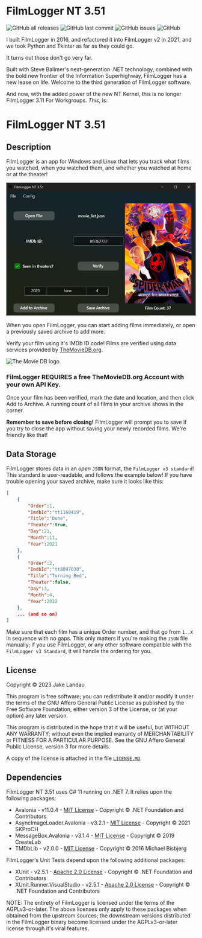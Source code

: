 # FilmLogger NT 3.51

![GitHub all releases](https://img.shields.io/github/downloads/jakelandau/FilmLoggerDotNET/total) ![GitHub last commit](https://img.shields.io/github/last-commit/jakelandau/filmloggerdotnet) ![GitHub issues](https://img.shields.io/github/issues/jakelandau/FilmLoggerDotNET) ![GitHub](https://img.shields.io/github/license/JakeLandau/FilmLoggerDotNET)

I built FilmLogger in 2016, and refactored it into FilmLogger v2 in 2021, and we took Python and Tkinter as far as they could go.

It turns out those don't go very far.

Built with Steve Ballmer's next-generation .NET technology, combined with the bold new frontier of the Information Superhighway, FilmLogger has a new lease on life. Welcome to the third generation of FilmLogger software.

And now, with the added power of the new NT Kernel, this is no longer FilmLogger 3.11 For Workgroups. *This,* is:

# FilmLogger NT 3.51

## Description

FilmLogger is an app for Windows and Linux that lets you track what films you watched, when you watched them, and whether you watched at home or at the theater!

![Screenshot of the FilmLogger NT 3.51 App](DemoScreenshot.png)

When you open FilmLogger, you can start adding films immediately, or open a previously saved archive to add more.

Verify your film using it's IMDb ID code! Films are verified using data services provided by [TheMovieDB.org](https://themoviedb.org).

![The Movie DB logo](https://www.themoviedb.org/assets/2/v4/logos/v2/blue_long_1-8ba2ac31f354005783fab473602c34c3f4fd207150182061e425d366e4f34596.svg)

### **FilmLogger REQUIRES a free TheMovieDB.org Account with your own API Key.**


Once your film has been verified, mark the date and location, and then click Add to Archive. A running count of all films in your archive shows in the corner.

**Remember to save before closing!** FilmLogger will prompt you to save if you try to close the app without saving your newly recorded films. We're friendly like that!

## Data Storage

FilmLogger stores data in an *open* `JSON` format, the `FilmLogger v3 standard`! This standard is user-readable, and follows the example below! If you have trouble opening your saved archive, make sure it looks like this:

```json
[
    {
        "Order":1,
        "ImdbId":"tt1160419",
        "Title":"Dune",
        "Theater":true,
        "Day":21,
        "Month":11,
        "Year":2021
    },
    {
        "Order":2,
        "ImdbId":"tt8097030",
        "Title":"Turning Red",
        "Theater":false,
        "Day":3,
        "Month":4,
        "Year":2022
    },
    ... (and so on)
]
```

Make sure that each film has a unique Order number, and that go from `1..X` in sequence with no gaps. This only matters if you're making the `JSON` file manually; if you use FilmLogger, or any other software compatible with the `FilmLogger v3 Standard`, it will handle the ordering for you.

## License

Copyright © 2023 Jake Landau

This program is free software; you can redistribute it and/or modify it under the terms of the GNU Affero General Public License as published by the Free Software Foundation, either version 3 of the License, or (at your option) any later version.

This program is distributed in the hope that it will be useful, but WITHOUT ANY WARRANTY; without even the implied warranty of MERCHANTABILITY or FITNESS FOR A PARTICULAR PURPOSE. See the GNU Affero General Public License, version 3 for more details.

A copy of the license is attached in the file [`LICENSE.MD`](https://github.com/jakelandau/FilmLoggerDotNET/blob/main/LICENSE.md).

## Dependencies
FilmLogger NT 3.51 uses C# 11 running on .NET 7. It relies upon the following packages:

* Avalonia - v11.0.4 - [MIT License](https://github.com/AvaloniaUI/Avalonia/blob/master/licence.md) - Copyright © .NET Foundation and Contributors
* AsyncImageLoader.Avalonia - v3.2.1 - [MIT License](https://github.com/AvaloniaUtils/AsyncImageLoader.Avalonia/blob/master/LICENSE) - Copyright © 2021 SKProCH
* MessageBox.Avalonia - v3.1.4 - [MIT License](https://github.com/AvaloniaCommunity/MessageBox.Avalonia/blob/master/LICENSE) - Copyright © 2019 CreateLab
* TMDbLib - v2.0.0 - [MIT License](https://github.com/jellyfin/TMDbLib/blob/master/LICENSE.txt) - Copyright © 2016 Michael Bisbjerg

FilmLogger's Unit Tests depend upon the following additional packages:
* XUnit - v2.5.1 - [Apache 2.0 License](https://github.com/xunit/xunit/blob/main/LICENSE) - Copyright © .NET Foundation and Contributors
* XUnit.Runner.VisualStudio - v2.5.1 - [Apache 2.0 License](https://github.com/xunit/visualstudio.xunit/blob/main/License.txt) - Copyright © .NET Foundation and Contributors

NOTE: The entirety of FilmLogger is licensed under the terms of the AGPLv3-or-later. The above licenses only apply to these packages when obtained from the upstream sources; the downstream versions distributed in the FilmLogger binary become licensed under the AGPLv3-or-later license through it's viral features.
